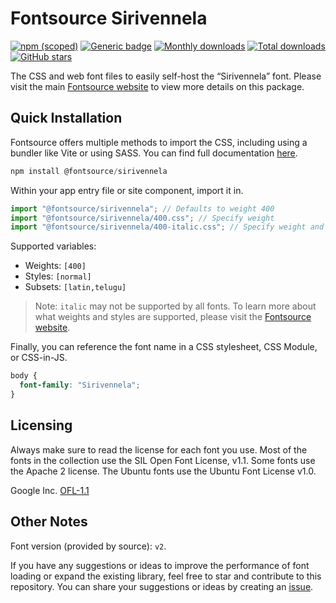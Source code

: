 # Fontsource Sirivennela

[![npm (scoped)](https://img.shields.io/npm/v/@fontsource/sirivennela?color=brightgreen)](https://www.npmjs.com/package/@fontsource/sirivennela) [![Generic badge](https://img.shields.io/badge/fontsource-passing-brightgreen)](https://github.com/fontsource/fontsource) [![Monthly downloads](https://badgen.net/npm/dm/@fontsource/sirivennela)](https://github.com/fontsource/fontsource) [![Total downloads](https://badgen.net/npm/dt/@fontsource/sirivennela)](https://github.com/fontsource/fontsource) [![GitHub stars](https://img.shields.io/github/stars/fontsource/fontsource.svg?style=social&label=Star)](https://github.com/fontsource/fontsource/stargazers)

The CSS and web font files to easily self-host the “Sirivennela” font. Please visit the main [Fontsource website](https://fontsource.org/fonts/sirivennela) to view more details on this package.

## Quick Installation

Fontsource offers multiple methods to import the CSS, including using a bundler like Vite or using SASS. You can find full documentation [here](https://fontsource.org/docs/getting-started/introduction).

```javascript
npm install @fontsource/sirivennela
```

Within your app entry file or site component, import it in.

```javascript
import "@fontsource/sirivennela"; // Defaults to weight 400
import "@fontsource/sirivennela/400.css"; // Specify weight
import "@fontsource/sirivennela/400-italic.css"; // Specify weight and style
```

Supported variables:
- Weights: `[400]`
- Styles: `[normal]`
- Subsets: `[latin,telugu]`

> Note: `italic` may not be supported by all fonts. To learn more about what weights and styles are supported, please visit the [Fontsource website](https://fontsource.org/fonts/sirivennela).

Finally, you can reference the font name in a CSS stylesheet, CSS Module, or CSS-in-JS.

```css
body {
  font-family: "Sirivennela";
}
```

## Licensing
Always make sure to read the license for each font you use. Most of the fonts in the collection use the SIL Open Font License, v1.1. Some fonts use the Apache 2 license. The Ubuntu fonts use the Ubuntu Font License v1.0.

Google Inc.
[OFL-1.1](http://scripts.sil.org/OFL)

## Other Notes
Font version (provided by source): `v2`.

If you have any suggestions or ideas to improve the performance of font loading or expand the existing library, feel free to star and contribute to this repository. You can share your suggestions or ideas by creating an [issue](https://github.com/fontsource/fontsource/issues).